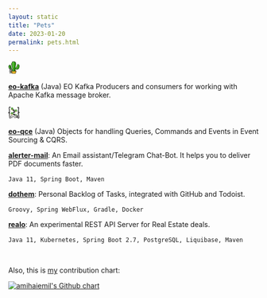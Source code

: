 ```yaml
---
layout: static
title: "Pets"
date: 2023-01-20
permalink: pets.html
---
```


<img class="pet-item" alt="logo" src="https://raw.githubusercontent.com/eo-cqrs/eo-kafka/master/logo.svg" height="25px" /> 

<a href="https://eo-cqrs.github.io/eo-kafka"><b>eo-kafka</b></a> (Java) EO Kafka Producers and consumers for working with Apache Kafka message broker.

<img class="pet-item" alt="logo" src="https://raw.githubusercontent.com/eo-cqrs/.github/master/eo-cqrs.svg" height="25px" /> 

<a href="https://eo-cqrs.github.io/eo-qce"><b>eo-qce</b></a> (Java) Objects for handling Queries, Commands and Events in Event Sourcing & CQRS. 

<a href="https://github.com/h1alexbel/alerter-mail"><b>alerter-mail</b></a>: An Email assistant/Telegram Chat-Bot. It helps you to deliver PDF documents faster.
```
Java 11, Spring Boot, Maven
```
<a href="https://github.com/h1alexbel/dothem"><b>dothem</b></a>: Personal Backlog of Tasks, integrated with GitHub and Todoist.
```
Groovy, Spring WebFlux, Gradle, Docker
```

<a href="https://github.com/h1alexbel/realo"><b>realo</b></a>: An experimental REST API Server for Real Estate deals. 
```
Java 11, Kubernetes, Spring Boot 2.7, PostgreSQL, Liquibase, Maven
```

<br>

Also, this is [my](https://github.com/h1alexbel) contribution chart:

<a href="https://www.github.com/h1alexbel" target="_blank"><img src="https://ghchart.rshah.org/h1alexbel" title="My Github contributions chart" alt="amihaiemil's Github chart" /></a>
